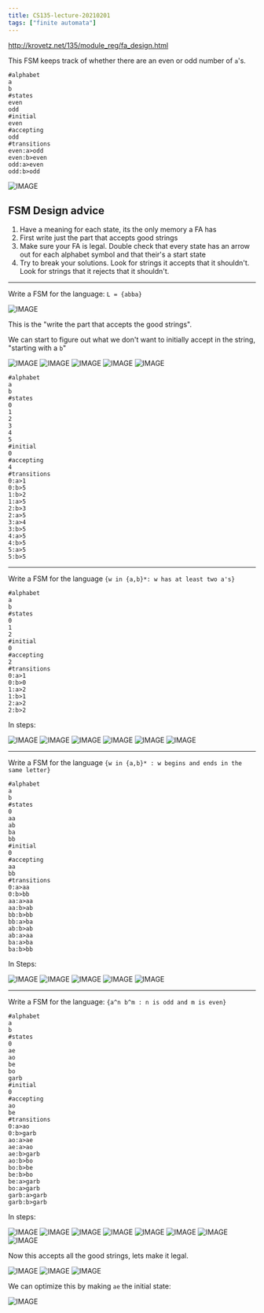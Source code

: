 ```yaml
---
title: CS135-lecture-20210201
tags: ["finite automata"]
---
```


http://krovetz.net/135/module_reg/fa_design.html

This FSM keeps track of whether there are an even or odd number of `a`'s.

```
#alphabet
a
b
#states
even
odd
#initial
even
#accepting
odd
#transitions
even:a>odd
even:b>even
odd:a>even
odd:b>odd
```

![IMAGE](/E537942CC44DB5DA16F8FE096F1B0C98.jpg)

## FSM Design advice

1. Have a meaning for each state, its the only memory a FA has
2. First write just the part that accepts good strings
3. Make sure your FA is legal. Double check that every state has an arrow out for each alphabet symbol and that their's a start state
4. Try to break your solutions. Look for strings it accepts that it shouldn't. Look for strings that it rejects that it shouldn't.

---

Write a FSM for the language: `L = {abba}`

![IMAGE](/F1331C18130F0CD5FB1EC22BB1E3CCE5.jpg)

This is the "write the part that accepts the good strings".

We can start to figure out what we don't want to initially accept in the string, "starting with a `b`"

![IMAGE](/89D23FCD725E18CF9234784BFB2EA524.jpg)
![IMAGE](/6F64984C97BCCA676AB59BC817A5D86F.jpg)
![IMAGE](/767B4CCC302EFBA291B48DCFF2A72097.jpg)
![IMAGE](/8FB5E86FD99B41F1CC1F67CCEBD48A7C.jpg)
![IMAGE](/94BE86D4DC0C9A09F0992D10B4B7E9AF.jpg)

```
#alphabet
a
b
#states
0
1
2
3
4
5
#initial
0
#accepting
4
#transitions
0:a>1
0:b>5
1:b>2
1:a>5
2:b>3
2:a>5
3:a>4
3:b>5
4:a>5
4:b>5
5:a>5
5:b>5
```

---

Write a FSM for the language `{w in {a,b}*: w has at least two a's}`

```
#alphabet
a
b
#states
0
1
2
#initial
0
#accepting
2
#transitions
0:a>1
0:b>0
1:a>2
1:b>1
2:a>2
2:b>2
```

In steps:

![IMAGE](/D92961853F72A6233CEC927B3401362F.jpg)
![IMAGE](/975B875AEACE17F0DE8DD045530ADC94.jpg)
![IMAGE](/424737278A8C20214E78E47AC50AE077.jpg)
![IMAGE](/00E58F96388C7F1E90C0731709378AB5.jpg)
![IMAGE](/87EA6192F76BD43D8756C8D4A830874D.jpg)
![IMAGE](/AFBFDF1FE43974F9D05C2E6ADE0613AE.jpg)

---

Write a FSM for the language `{w in {a,b}* : w begins and ends in the same letter}`

```
#alphabet
a
b
#states
0
aa
ab
ba
bb
#initial
0
#accepting
aa
bb
#transitions
0:a>aa
0:b>bb
aa:a>aa
aa:b>ab
bb:b>bb
bb:a>ba
ab:b>ab
ab:a>aa
ba:a>ba
ba:b>bb
```

In Steps:

![IMAGE](/FA949D02D647F5C1DC0F04C1E0FCCE41.jpg)
![IMAGE](/E66042DA0D084F0E28C89C9DE891197D.jpg)
![IMAGE](/F7FEB9A3C1FDE56CBDC4EB35DC77E928.jpg)
![IMAGE](/4B2702E2F3D768951C2822381EF0EB5A.jpg)
![IMAGE](/988FF1E440E11A9FEF0D0C15DEC40F61.jpg)

---

Write a FSM for the language: `{a^n b^m : n is odd and m is even}`

```
#alphabet
a
b
#states
0
ae
ao
be
bo
garb
#initial
0
#accepting
ao
be
#transitions
0:a>ao
0:b>garb
ao:a>ae
ae:a>ao
ae:b>garb
ao:b>bo
bo:b>be
be:b>bo
be:a>garb
bo:a>garb
garb:a>garb
garb:b>garb
```

In steps:

![IMAGE](/DC41EB960F805F771E423B48DFCFC794.jpg)
![IMAGE](/1A89119A7331A5ABD3B5A69F5BB3E165.jpg)
![IMAGE](/F059FCC0A54910E597FCA71D55E7D952.jpg)
![IMAGE](/27DBD6ACFF554EEDD811A1FECDC08041.jpg)
![IMAGE](/20A2B61756C75A5D9701F75B9DB7526A.jpg)
![IMAGE](/E4950B52900753244378E534F79FC6A9.jpg)
![IMAGE](/F89B18DDA1B0A17066FEBF576E587F8C.jpg)
![IMAGE](/0BB85D80015747C90E2D46C55E252725.jpg)

Now this accepts all the good strings, lets make it legal.

![IMAGE](/C1A8672B994AB434C14F847CE14E0D54.jpg)
![IMAGE](/5BF8C5DF99944AE2AE0E2396534CEB73.jpg)
![IMAGE](/4FF563DDDD8385C82F94A23D787EF07E.jpg)

We can optimize this by making `ae` the initial state:

![IMAGE](/5D5E827329C2CE5D08B2D9000135358F.jpg)
